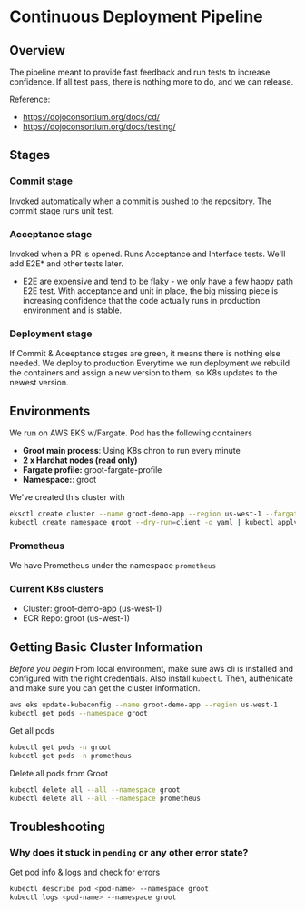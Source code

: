 # Continuous Deployment Pipeline

## Overview

The pipeline meant to provide fast feedback and run tests to increase confidence. If all test pass, there is nothing more to do, and we can release.

Reference: 
- https://dojoconsortium.org/docs/cd/
- https://dojoconsortium.org/docs/testing/

## Stages

### Commit stage

Invoked automatically when a commit is pushed to the repository. The commit stage runs unit test.

### Acceptance stage

Invoked when a PR is opened. Runs Acceptance and Interface tests.
We'll add E2E* and other tests later.

* E2E are expensive and tend to be flaky - we only have a few happy path E2E test. With acceptance and unit in place, the big missing piece is increasing confidence that the code actually runs in production environment and is stable.

### Deployment stage

If Commit & Aceeptance stages are green, it means there is nothing else needed. We deploy to production
Everytime we run deployment we rebuild the containers and assign a new version to them, so K8s updates to the newest version.

## Environments

We run on AWS EKS w/Fargate. Pod has the following containers
- **Groot main process**: Using K8s chron to run every minute
- **2 x Hardhat nodes (read only)**
- **Fargate profile:** groot-fargate-profile
- **Namespace:**: groot


We've created this cluster with
```bash
eksctl create cluster --name groot-demo-app --region us-west-1 --fargate
kubectl create namespace groot --dry-run=client -o yaml | kubectl apply -f -
```

### Prometheus

We have Prometheus under the namespace `prometheus`


### Current K8s clusters
- Cluster: groot-demo-app (us-west-1)
- ECR Repo: groot (us-west-1)

## Getting Basic Cluster Information

_*Before you begin*_
From local environment, make sure aws cli is installed and configured with the right credentials. Also install `kubectl`.
Then, authenicate and make sure you can get the cluster information.

```bash
aws eks update-kubeconfig --name groot-demo-app --region us-west-1
kubectl get pods --namespace groot
```

Get all pods
```bash
kubectl get pods -n groot
kubectl get pods -n prometheus
```

Delete  all pods from Groot
```bash
kubectl delete all --all --namespace groot
kubectl delete all --all --namespace prometheus
```

## Troubleshooting

### Why does it stuck in `pending` or any other error state?

Get pod info & logs and check for errors
```bash
kubectl describe pod <pod-name> --namespace groot
kubectl logs <pod-name> --namespace groot
```
